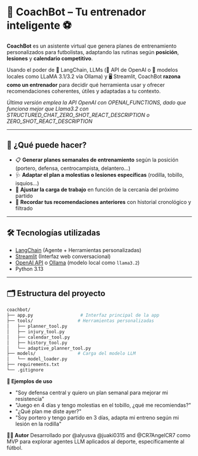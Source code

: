 # 🧠 CoachBot – Tu entrenador inteligente ⚽

**CoachBot** es un asistente virtual que genera planes de entrenamiento personalizados para futbolistas, adaptando las rutinas según **posición**, **lesiones** y **calendario competitivo**.

Usando el poder de 🦜 LangChain, LLMs (🔗 API de OpenAI o 🦙 modelos locales como LLaMA 3.1/3.2 vía Ollama) y 🖥️ Streamlit, CoachBot **razona como un entrenador** para decidir qué herramienta usar y ofrecer recomendaciones coherentes, útiles y adaptadas a tu contexto.

*Última versión emplea la API OpenAI con OPENAI_FUNCTIONS, dado que funciona mejor que Llama3.2 con STRUCTURED_CHAT_ZERO_SHOT_REACT_DESCRIPTION o ZERO_SHOT_REACT_DESCRIPTION*

---

## 🚀 ¿Qué puede hacer?

- 📋 **Generar planes semanales de entrenamiento** según la posición (portero, defensa, centrocampista, delantero…)
- 🩺 **Adaptar el plan a molestias o lesiones específicas** (rodilla, tobillo, isquios…)
- 📆 **Ajustar la carga de trabajo** en función de la cercanía del próximo partido
- 🧠 **Recordar tus recomendaciones anteriores** con historial cronológico y filtrado

---

## 🛠️ Tecnologías utilizadas

- [LangChain](https://github.com/langchain-ai/langchain) (Agente + Herramientas personalizadas)
- [Streamlit](https://streamlit.io) (Interfaz web conversacional)
- [OpenAI API](https://platform.openai.com/) o [Ollama](https://ollama.com) (modelo local como `llama3.2`)
- Python 3.13

---

## 🗂️ Estructura del proyecto

```bash
coachbot/
├── app.py                  # Interfaz principal de la app
├── tools/                 # Herramientas personalizadas
│   ├── planner_tool.py
│   ├── injury_tool.py
│   ├── calendar_tool.py
│   ├── history_tool.py
│   └── adaptive_planner_tool.py
├── models/                # Carga del modelo LLM
│   └── model_loader.py
├── requirements.txt
└── .gitignore
```

**🧪 Ejemplos de uso**
- "Soy defensa central y quiero un plan semanal para mejorar mi resistencia"
- "Juego en 4 días y tengo molestias en el tobillo, ¿qué me recomiendas?"
- "¿Qué plan me diste ayer?"
- "Soy portero y tengo partido en 3 días, adapta mi entreno según mi lesión en la rodilla"

**👨‍💻 Autor**
Desarrollado por @alyusva @juaki0315 and @CR7AngelCR7 como MVP para explorar agentes LLM aplicados al deporte, específicamente al fútbol.
